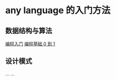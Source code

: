 # any language 的入门方法

## 数据结构与算法

[编程入门](https://leetcode.cn/studyplan/primers-list/)
[编程基础 0 到 1](https://leetcode.cn/studyplan/programming-skills/)

## 设计模式

...
...
